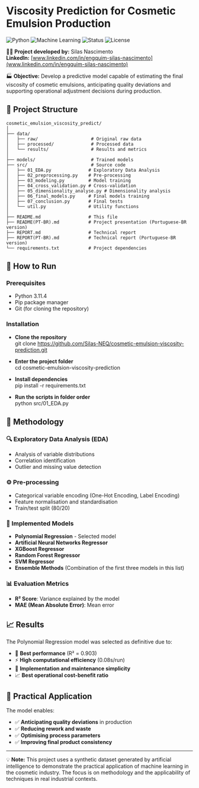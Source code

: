 # Viscosity Prediction for Cosmetic Emulsion Production

![Python](https://img.shields.io/badge/Python-3.11.4-blue)
![Machine Learning](https://img.shields.io/badge/Machine%20Learning-Supervised-orange)
![Status](https://img.shields.io/badge/Status-Concluído-success)
![License](https://img.shields.io/badge/License-MIT-yellow)

🧑‍🔬 **Project developed by:** Silas Nascimento  
**LinkedIn:** [www.linkedin.com/in/engquim-silas-nascimento](www.linkedin.com/in/engquim-silas-nascimento)

🏭 **Objective:** Develop a predictive model capable of estimating the final viscosity of cosmetic emulsions, anticipating quality deviations and supporting operational adjustment decisions during production.

## 📁 Project Structure

```
cosmetic_emulsion_viscosity_predict/
│
├── data/
│   ├── raw/                    # Original raw data
│   ├── processed/              # Processed data
│   └── results/                # Results and metrics
│
├── models/                     # Trained models
├── src/                        # Source code
│   ├── 01_EDA.py              # Exploratory Data Analysis
│   ├── 02_preprocessing.py    # Pre-processing
│   ├── 03_modeling.py         # Model training
│   ├── 04_cross_validation.py # Cross-validation
│   ├── 05_dimensionality_analyse.py # Dimensionality analysis
│   ├── 06_final_models.py     # Final models training
│   ├── 07_conclusion.py       # Final tests
│   └── util.py                # Utility functions
│
├── README.md                  # This file
├── README(PT-BR).md           # Project presentation (Portuguese-BR version)
├── REPORT.md                  # Technical report 
├── REPORT(PT-BR).md           # Technical report (Portuguese-BR version)
└── requirements.txt           # Project dependencies
```

## 🚀 How to Run

### Prerequisites
- Python 3.11.4
- Pip package manager
- Git (for cloning the repository)

### Installation

- **Clone the repository**  
git clone https://github.com/Silas-NEQ/cosmetic-emulsion-viscosity-prediction.git

- **Enter the project folder**  
cd cosmetic-emulsion-viscosity-prediction

- **Install dependencies**  
pip install -r requirements.txt

- **Run the scripts in folder order**  
python src/01_EDA.py

## 🔬 Methodology

### 🔍 Exploratory Data Analysis (EDA)
- Analysis of variable distributions
- Correlation identification
- Outlier and missing value detection

### ⚙️ Pre-processing
- Categorical variable encoding (One-Hot Encoding, Label Encoding)
- Feature normalisation and standardisation
- Train/test split (80/20)

### 🤖 Implemented Models
- **Polynomial Regression** - Selected model
- **Artificial Neural Networks Regressor**
- **XGBoost Regressor**
- **Random Forest Regressor**
- **SVM Regressor**
- **Ensemble Methods** (Combination of the first three models in this list)

### 📊 Evaluation Metrics
- **R² Score**: Variance explained by the model
- **MAE (Mean Absolute Error)**: Mean error

## 📈 Results

The Polynomial Regression model was selected as definitive due to:
- 🎯 **Best performance** (R² = 0.903)
- ⚡ **High computational efficiency** (0.08s/run)
- 🔧 **Implementation and maintenance simplicity**
- 📈 **Best operational cost-benefit ratio**

## 💼 Practical Application

The model enables:
- ✅ **Anticipating quality deviations** in production
- ✅ **Reducing rework and waste**
- ✅ **Optimising process parameters**
- ✅ **Improving final product consistency**

---

💡 **Note:** This project uses a synthetic dataset generated by artificial intelligence to demonstrate the practical application of machine learning in the cosmetic industry. The focus is on methodology and the applicability of techniques in real industrial contexts.